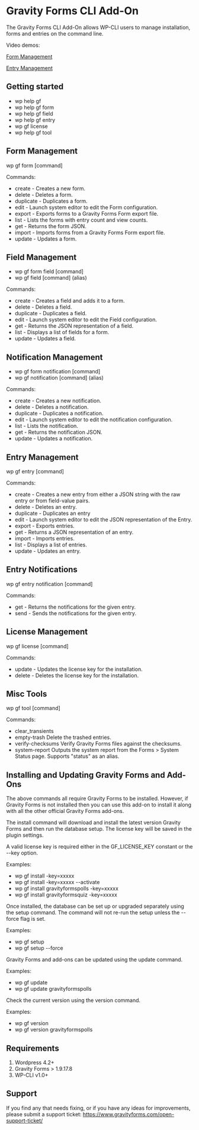 Gravity Forms CLI Add-On
==============================

The Gravity Forms CLI Add-On allows WP-CLI users to manage installation, forms and entries on the command line.

Video demos:

[Form Management](https://www.youtube.com/watch?v=LO3fLW6SWk0])

[Entry Management](https://www.youtube.com/watch?v=KRI2NIsf75U)

Getting started
---------------

*   wp help gf
*   wp help gf form
*   wp help gf field
*   wp help gf entry
*   wp gf license
*   wp help gf tool

Form Management
---------------

wp gf form [command]

Commands:

*  create - Creates a new form.
*  delete - Deletes a form.
*  duplicate - Duplicates a form.
*  edit - Launch system editor to edit the Form configuration.
*  export - Exports forms to a Gravity Forms Form export file.
*  list - Lists the forms with entry count and view counts.
*  get - Returns the form JSON.
*  import - Imports forms from a Gravity Forms Form export file.
*  update - Updates a form.

Field Management
----------------

* wp gf form field [command]
* wp gf field [command] (alias)

Commands:

*  create - Creates a field and adds it to a form.
*  delete - Deletes a field.
*  duplicate - Duplicates a field.
*  edit - Launch system editor to edit the Field configuration.
*  get - Returns the JSON representation of a field.
*  list  - Displays a list of fields for a form.
*  update - Updates a field.

Notification Management
-----------------------

* wp gf form notification [command]
* wp gf notification [command] (alias)

Commands:

*  create - Creates a new notification.
*  delete - Deletes a notification.
*  duplicate - Duplicates a notification.
*  edit - Launch system editor to edit the notification configuration.
*  list - Lists the notification.
*  get - Returns the notification JSON.
*  update - Updates a notification.

Entry Management
----------------

wp gf entry [command]

Commands:

*  create - Creates a new entry from either a JSON string with the raw entry or from field-value pairs.
*  delete - Deletes an entry.
*  duplicate - Duplicates an entry
*  edit - Launch system editor to edit the JSON representation of the Entry.
*  export - Exports entries.
*  get - Returns a JSON representation of an entry.
*  import - Imports entries.
*  list - Displays a list of entries.
*  update - Updates an entry.

Entry Notifications
-------------------

wp gf entry notification [command]

Commands:

*  get - Returns the notifications for the given entry.
*  send - Sends the notifications for the given entry.

License Management
-------------------

wp gf license [command]

Commands:

*  update - Updates the license key for the installation.
*  delete - Deletes the license key for the installation.


Misc Tools
----------

wp gf tool [command]

Commands:

*  clear_transients
*  empty-trash           Delete the trashed entries.
*  verify-checksums      Verify Gravity Forms files against the checksums.
*  system-report         Outputs the system report from the Forms > System Status page. Supports "status" as an alias.

Installing and Updating Gravity Forms and Add-Ons
-------------------------------------------------

The above commands all require Gravity Forms to be installed. However, if Gravity Forms is not installed then you can use this add-on to install it along with all the other official Gravity Forms add-ons.

The install command will download and install the latest version Gravity Forms and then run the database setup. The license key will be saved in the plugin settings.

A valid license key is required either in the GF_LICENSE_KEY constant or the --key option.

Examples:

* wp gf install -key=xxxxx
* wp gf install -key=xxxxx --activate
* wp gf install gravityformspolls -key=xxxxx
* wp gf install gravityformsquiz -key=xxxxx

Once installed, the database can be set up or upgraded separately using the setup command. The command will not re-run the setup unless the --force flag is set.

Examples:

* wp gf setup
* wp gf setup --force

Gravity Forms and add-ons can be updated using the update command.

Examples:

* wp gf update
* wp gf update gravityformspolls

Check the current version using the version command.

Examples:

* wp gf version
* wp gf version gravityformspolls


Requirements
------------

1. Wordpress 4.2+
2. Gravity Forms > 1.9.17.8
3. WP-CLI v1.0+


Support
-------

If you find any that needs fixing, or if you have any ideas for improvements, please submit a support ticket:
https://www.gravityforms.com/open-support-ticket/

